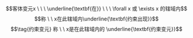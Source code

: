 $$客体变元x \ \ \ \underline{\textbf{在}} \ \ \ \forall x 或 \exists x 的辖域内$$
$$称 \ \ x在此辖域内\underline{\textbf{约束出现}}$$
$$\tag{约束变元} 称 \ \ x是在此辖域内的 \underline{\textbf{约束变元}}$$